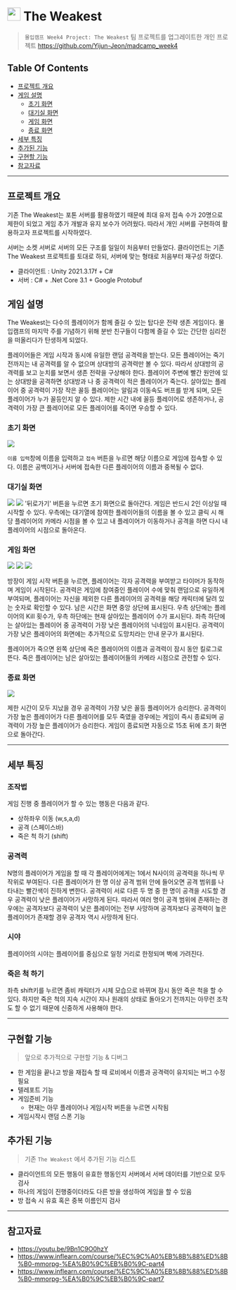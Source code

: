 # <img src="https://user-images.githubusercontent.com/89140546/228543011-56f19954-b8f5-48ca-8884-94086ea78f05.png" width="30" height="30"> The Weakest

> `몰입캠프 Week4 Project: The Weakest` 팀 프로젝트를 업그레이트한 개인 프로젝트
> https://github.com/Yijun-Jeon/madcamp_week4
## Table Of Contents
* [프로젝트 개요](#프로젝트-개요)
* [게임 설명](#게임-설명)
    * [초기 화면](#초기-화면)
    * [대기실 화면](#대기실-화면)
    * [게임 화면](#게임-화면)
    * [종료 화면](#종료-화면)
* [세부 특징](#세부-특징)
* [추가된 기능](#추가된-기능)
* [구현할 기능](#구현할-기능)
* [참고자료](#참고자료)
***

## 프로젝트 개요
기존 The Weakest는 포톤 서버를 활용하였기 때문에 최대 유저 접속 수가 20명으로 제한이 되었고 게임 추가 개발과 유지 보수가 어려웠다. 따라서 개인 서버를 구현하여 활용하고자 프로젝트를 시작하였다.

서버는 소켓 서버로 서버의 모든 구조를 일일이 처음부터 만들었다. 클라이언트는 기존 The Weakest 프로젝트를 토대로 하되, 서버에 맞는 형태로 처음부터 재구성 하였다.

* 클라이언트 : Unity 2021.3.17f + C#
* 서버 : C# + .Net Core 3.1 + Google Protobuf

## 게임 설명

The Weakest는 다수의 플레이어가 함께 즐길 수 있는 탑다운 전략 생존 게임이다. 몰입캠프의 마지막 주를 기념하기 위해 분반 친구들이 다함께 즐길 수 있는 간단한 심리전을 떠올리다가 탄생하게 되었다.

플레이어들은 게임 시작과 동시에 유일한 랜덤 공격력을 받는다. 모든 플레이어는 죽기 전까지는 내 공격력를 알 수 없으며 상대방의 공격력만 볼 수 있다. 따라서 상대방의 공격력를 보고 눈치를 보면서 생존 전략을 구상해야 한다. 플레이어 주변에 빨간 원안에 있는 상대방을 공격하면 상대방과 나 중 공격력이 적은 플레이어가 죽는다. 살아있는 플레이어 중 공격력이 가장 작은 꼴등 플레이어는 알림과 이동속도 버프를 받게 되며, 모든 플레이어가 누가 꼴등인지 알 수 있다. 제한 시간 내에 꼴등 플레이어로 생존하거나, 공격력이 가장 큰 플레이어로 모든 플레이어를 죽이면 우승할 수 있다.


### 초기 화면
![](https://i.imgur.com/xwz2fn2.gif)

`이름 입력`창에 이름을 입력하고 `접속` 버튼을 누르면 해당 이름으로 게임에 접속할 수 있다. 이름은 공백이거나 서버에 접속한 다른 플레이어의 이름과 중복될 수 없다.

### 대기실 화면
![](https://i.imgur.com/RBwNGhD.gif)
![](https://i.imgur.com/7k58CWD.gif)
'뒤로가기' 버튼을 누르면 초기 화면으로 돌아간다. 게임은 반드시 2인 이상일 때 시작할 수 있다. 우측에는 대기열에 참여한 플레이어들의 이름을 볼 수 있고 클릭 시 해당 플레이어의 카메라 시점을 볼 수 있고 내 플레이어가 이동하거나 공격을 하면 다시 내 플레이어의 시점으로 돌아온다.


### 게임 화면
![](https://i.imgur.com/LAl6jH0.gif)
![](https://i.imgur.com/ILXN2Cn.gif)
![](https://i.imgur.com/2ISCLz6.gif)

방장이 게임 시작 버튼을 누르면, 플레이어는 각자 공격력을 부여받고 타이머가 동작하며 게임이 시작된다. 공격력은 게임에 참여중인 플레이어 수에 맞춰 랜덤으로 유일하게 부여되며, 플레이어는 자신을 제외한 다른 플레이어의 공격력을 해당 캐릭터에 달려 있는 숫자로 확인할 수 있다. 남은 시간은 화면 중앙 상단에 표시된다. 우측 상단에는 플레이어의 Kill 횟수가, 우측 하단에는 현재 살아있는 플레이어 수가 표시된다. 좌측 하단에는 살아있는 플레이어 중 공격력이 가장 낮은 플레이어의 닉네임이 표시된다. 공격력이 가장 낮은 플레이어의 화면에는 추가적으로 도망치라는 안내 문구가 표시된다.

플레이어가 죽으면 왼쪽 상단에 죽은 플레이어의 이름과 공격력이 잠시 동안 킬로그로 뜬다. 죽은 플레이어는 남은 살아있는 플레이어들의 카메라 시점으로 관전할 수 있다.

### 종료 화면
![](https://i.imgur.com/hvdOFKA.gif)

제한 시간이 모두 지났을 경우 공격력이 가장 낮은 꼴등 플레이어가 승리한다. 공격력이 가장 높은 플레이어가 다른 플레이어를 모두 죽였을 경우에는 게임이 즉시 종료되며 공격력이 가장 높은 플레이어가 승리한다. 게임이 종료되면 자동으로 15초 뒤에 초기 화면으로 돌아간다.
***

## 세부 특징
### 조작법
게임 진행 중 플레이어가 할 수 있는 행동은 다음과 같다.
* 상하좌우 이동 (w,s,a,d)
* 공격 (스페이스바)
* 죽은 척 하기 (shift)

### 공격력
N명의 플레이어가 게임을 할 때 각 플레이어에게는 1에서 N사이의 공격력을 하나씩 무작위로 부여된다. 다른 플레이어가 한 명 이상 공격 범위 안에 들어오면 공격 범위를 나타내는 빨간색이 진하게 변한다. 공격력이 서로 다른 두 명 중 한 명이 공격을 시도할 경우 공격력이 낮은 플레이어가 사망하게 된다. 따라서 여러 명이 공격 범위에 존재하는 경우에는 공격자보다 공격력이 낮은 플레이어는 전부 사망하며 공격자보다 공격력이 높은 플레이어가 존재할 경우 공격자 역시 사망하게 된다. 

### 시야
플레이어의 시야는 플레이어를 중심으로 일정 거리로 한정되며 벽에 가려진다.


### 죽은 척 하기
좌측 shift키를 누르면 좀비 캐릭터가 시체 모습으로 바뀌며 잠시 동안 죽은 척을 할 수 있다. 하지만 죽은 척의 지속 시간이 지나 원래의 상태로 돌아오기 전까지는 아무런 조작도 할 수 없기 때문에 신중하게 사용해야 한다.

***
## 구현할 기능
> 앞으로 추가적으로 구현할 기능 & 디버그

* 한 게임을 끝나고 방을 재접속 할 때 로비에서 이름과 공격력이 유지되는 버그 수정 필요
* 텔레포트 기능
* 게임준비 기능
    * 현재는 아무 플레이어나 게임시작 버튼을 누르면 시작됨
* 게임시작시 랜덤 스폰 기능


## 추가된 기능
> 기존 `The Weakest` 에서 추가된 기능 리스트

* 클라이언트의 모든 행동이 유효한 행동인지 서버에서 서버 데이터를 기반으로 모두 검사
* 하나의 게임이 진행중이더라도 다른 방을 생성하여 게임을 할 수 있음
* 방 접속 시 유효 혹은 중복 이름인지 검사

***

## 참고자료

* https://youtu.be/9Bn1C9O0hzY
* https://www.inflearn.com/course/%EC%9C%A0%EB%8B%88%ED%8B%B0-mmorpg-%EA%B0%9C%EB%B0%9C-part4
* https://www.inflearn.com/course/%EC%9C%A0%EB%8B%88%ED%8B%B0-mmorpg-%EA%B0%9C%EB%B0%9C-part7

